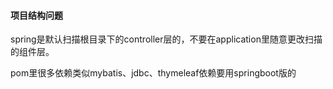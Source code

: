 #### 项目结构问题
spring是默认扫描根目录下的controller层的，不要在application里随意更改扫描的组件层。

pom里很多依赖类似mybatis、jdbc、thymeleaf依赖要用springboot版的

#### 

